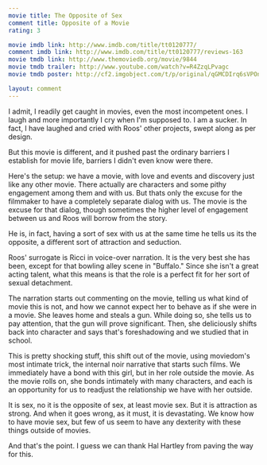 ```yaml
---
movie title: The Opposite of Sex
comment title: Opposite of a Movie
rating: 3

movie imdb link: http://www.imdb.com/title/tt0120777/
comment imdb link: http://www.imdb.com/title/tt0120777/reviews-163
movie tmdb link: http://www.themoviedb.org/movie/9844
movie tmdb trailer: http://www.youtube.com/watch?v=R4ZzqLPvagc
movie tmdb poster: http://cf2.imgobject.com/t/p/original/qGMCDIrq6sVPOnrcUfuX1Amsd9d.jpg

layout: comment
---
```


I admit, I readily get caught in movies, even the most incompetent ones. I laugh and more importantly I cry when I'm supposed to. I am a sucker. In fact, I have laughed and cried with Roos' other projects, swept along as per design.

But this movie is different, and it pushed past the ordinary barriers I establish for movie life, barriers I didn't even know were there.

Here's the setup: we have a movie, with love and events and discovery just like any other movie. There actually are characters and some pithy engagement among them and with us. But thats only the excuse for the filmmaker to have a completely separate dialog with us. The movie is the excuse for that dialog, though sometimes the higher level of engagement between us and Roos will borrow from the story.

He is, in fact, having a sort of sex with us at the same time he tells us its the opposite, a different sort of attraction and seduction.

Roos' surrogate is Ricci in voice-over narration. It is the very best she has been, except for that bowling alley scene in "Buffalo." Since she isn't a great acting talent, what this means is that the role is a perfect fit for her sort of sexual detachment.

The narration starts out commenting on the movie, telling us what kind of movie this is not, and how we cannot expect her to behave as if she were in a movie. She leaves home and steals a gun. While doing so, she tells us to pay attention, that the gun will prove significant. Then, she deliciously shifts back into character and says that's foreshadowing and we studied that in school.

This is pretty shocking stuff, this shift out of the movie, using moviedom's most intimate trick, the internal noir narrative that starts such films. We immediately have a bond with this girl, but in her role outside the movie. As the movie rolls on, she bonds intimately with many characters, and each is an opportunity for us to readjust the relationship we have with her outside. 

It is sex, no it is the opposite of sex, at least movie sex. But it is attraction as strong. And when it goes wrong, as it must, it is devastating. We know how to have movie sex, but few of us seem to have any dexterity with these things outside of movies.

And that's the point. I guess we can thank Hal Hartley from paving the way for this.